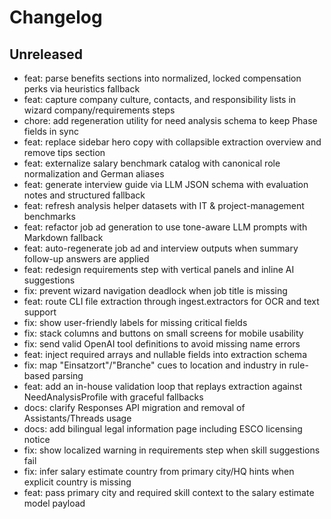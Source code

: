 # Changelog

## Unreleased
- feat: parse benefits sections into normalized, locked compensation perks via heuristics fallback
- feat: capture company culture, contacts, and responsibility lists in wizard company/requirements steps
- chore: add regeneration utility for need analysis schema to keep Phase fields in sync
- feat: replace sidebar hero copy with collapsible extraction overview and remove tips section
- feat: externalize salary benchmark catalog with canonical role normalization and German aliases
- feat: generate interview guide via LLM JSON schema with evaluation notes and structured fallback
- feat: refresh analysis helper datasets with IT & project-management benchmarks
- feat: refactor job ad generation to use tone-aware LLM prompts with Markdown fallback
- feat: auto-regenerate job ad and interview outputs when summary follow-up answers are applied
- feat: redesign requirements step with vertical panels and inline AI suggestions
- fix: prevent wizard navigation deadlock when job title is missing
- feat: route CLI file extraction through ingest.extractors for OCR and text support
- fix: show user-friendly labels for missing critical fields
- fix: stack columns and buttons on small screens for mobile usability
- fix: send valid OpenAI tool definitions to avoid missing name errors
- feat: inject required arrays and nullable fields into extraction schema
- fix: map "Einsatzort"/"Branche" cues to location and industry in rule-based parsing
- feat: add an in-house validation loop that replays extraction against NeedAnalysisProfile with graceful fallbacks
- docs: clarify Responses API migration and removal of Assistants/Threads usage
- docs: add bilingual legal information page including ESCO licensing notice
- fix: show localized warning in requirements step when skill suggestions fail
- fix: infer salary estimate country from primary city/HQ hints when explicit country is missing
- feat: pass primary city and required skill context to the salary estimate model payload
